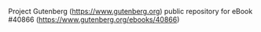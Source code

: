 Project Gutenberg (https://www.gutenberg.org) public repository for eBook #40866 (https://www.gutenberg.org/ebooks/40866)
